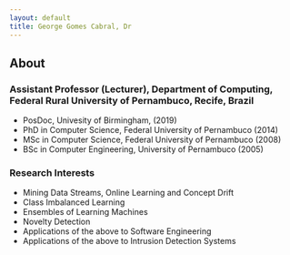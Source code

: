 ```yaml
---
layout: default
title: George Gomes Cabral, Dr
---
```


## About



### Assistant Professor (Lecturer), Department of Computing, Federal Rural University of Pernambuco, Recife, Brazil

* PosDoc, Univesity of Birmingham, (2019)
* PhD in Computer Science, Federal University of Pernambuco (2014)
* MSc in Computer Science, Federal University of Pernambuco (2008)
* BSc in Computer Engineering, University of Pernambuco (2005)


### Research Interests

* Mining Data Streams, Online Learning and Concept Drift
* Class Imbalanced Learning
* Ensembles of Learning Machines
* Novelty Detection
* Applications of the above to Software Engineering
* Applications of the above to Intrusion Detection Systems